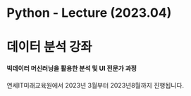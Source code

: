 # Python - Lecture (2023.04)

# 데이터 분석 강좌

#### 빅데이터 머신러닝을 활용한 분석 및 UI 전문가 과정

연세IT미래교육원에서 2023년 3월부터 2023년8월까지 진행됩니다.

